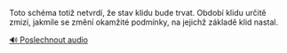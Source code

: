 
Toto schéma totiž netvrdí, že stav klidu bude trvat. Období klidu určitě zmizí, jakmile se změní okamžité podmínky, na jejichž základě klid nastal.

[🔊 Poslechnout audio](/data/7-paragraphs/audio/chapter_48/para_002-Toto-schma-toti-netvrd-e-stav-klidu-bude-trva.mp3)
